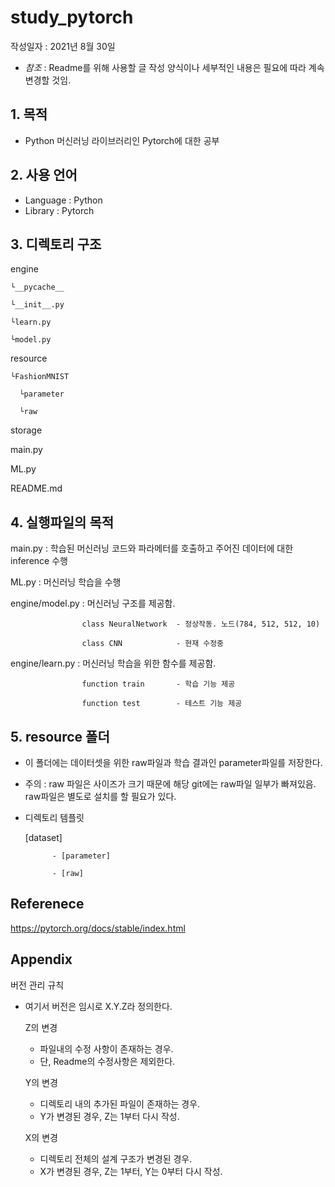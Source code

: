 # study_pytorch
작성일자 : 2021년 8월 30일

- *참조* : Readme를 위해 사용할 글 작성 양식이나 세부적인 내용은 필요에 따라 계속 변경할 것임.

## 1. 목적
- Python 머신러닝 라이브러리인 Pytorch에 대한 공부

## 2. 사용 언어
- Language : Python
- Library : Pytorch

## 3. 디렉토리 구조

  engine 
  
    └__pycache__
    
    └__init__.py
    
    └learn.py
    
    └model.py
    
  resource
  
    └FashionMNIST
    
      └parameter
      
      └raw
      
  storage
  
  main.py
  
  ML.py
  
  README.md
  

## 4. 실행파일의 목적

  main.py : 학습된 머신러닝 코드와 파라메터를 호출하고 주어진 데이터에 대한 inference 수행
  
  ML.py : 머신러닝 학습을 수행
  
  engine/model.py : 머신러닝 구조를 제공함.
  
                    class NeuralNetwork  - 정상작동. 노드(784, 512, 512, 10)
                    
                    class CNN            - 현재 수정중
                    
  engine/learn.py : 머신러닝 학습을 위한 함수를 제공함.
  
                    function train       - 학습 기능 제공
                    
                    function test        - 테스트 기능 제공
                    

## 5. resource 폴더

  - 이 폴더에는 데이터셋을 위한 raw파일과 학습 결과인 parameter파일를 저장한다.

  - 주의 : raw 파일은 사이즈가 크기 때문에 해당 git에는 raw파일 일부가 빠져있음. raw파일은 별도로 설치를 할 필요가 있다.

  - 디렉토리 템플릿

    [dataset] 
    
              - [parameter]
    
              - [raw]



## Referenece

https://pytorch.org/docs/stable/index.html


## Appendix

버전 관리 규칙

- 여기서 버전은 임시로 X.Y.Z라 정의한다.

  Z의 변경
    - 파일내의 수정 사항이 존재하는 경우.
    - 단, Readme의 수정사항은 제외한다.
    
  Y의 변경
    - 디렉토리 내의 추가된 파일이 존재하는 경우.
    - Y가 변경된 경우, Z는 1부터 다시 작성.
    
  X의 변경
    - 디렉토리 전체의 설계 구조가 변경된 경우.
    - X가 변경된 경우, Z는 1부터, Y는 0부터 다시 작성.
